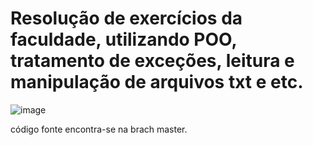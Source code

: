 # Resolução de exercícios da faculdade, utilizando POO, tratamento de exceções, leitura e manipulação de arquivos txt e etc.

![image](https://github.com/alessandro-gomes/exercicios-facul/assets/115374004/379faeb2-4038-4b65-acfd-d2854a916f4b)

código fonte encontra-se na brach master.

